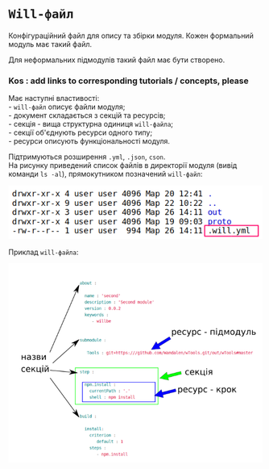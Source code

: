 # `Will-файл`

Конфігураційний файл для опису та збірки модуля. Кожен формальний модуль має такий файл.

Для неформальних підмодулів такий файл має бути створено.

### Kos : add links to corresponding tutorials / concepts, please

Має наступні властивості:  
\- `will-файл` описує файли модуля;  
\- документ складається з секцій та ресурсів;  
\- секція - вища структурна одиниця `will-файлa`;   
\- секції об'єднують ресурси одного типу;  
\- ресурси описують функціональності модуля.  

Підтримуються розширення `.yml`, `.json`, `cson`.  
На рисунку приведений список файлів в директорії модуля (вивід команди `ls -al`), прямокутником позначений `will-файл`:  

![will.file.png](./Images/will.file.png)

Приклад `will-файла`:  

![will.file.inner.png](./Images/will.file.inner.png)
